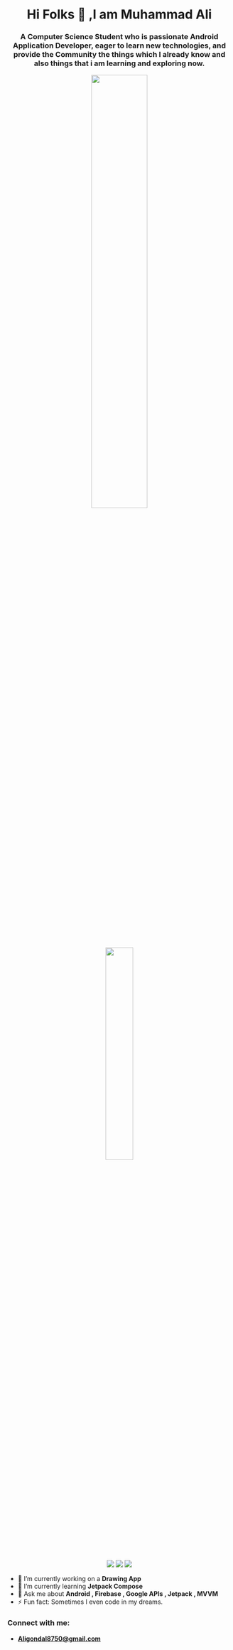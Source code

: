 <h1 align="center"> Hi Folks 👋 ,I am Muhammad Ali </h1>

<h3 align="center"> A Computer Science Student who is passionate Android Application Developer, eager to learn new technologies, and provide the Community the things which I already know and also things that i am learning and exploring now.</h3>


<p align="center" ><img  width="50%" src="https://github-readme-stats.vercel.app/api?username=Ali0092&show_icons=true" /> </p>

<p align="center"> <img  width="35%" src="https://github-readme-stats.vercel.app/api/top-langs/?username=Ali0092" /> </p>

<p align="center">
  
<img  src="https://img.shields.io/badge/Android%20Studio-3DDC84.svg?style=for-the-badge&logo=android-studio&logoColor=white" />

<img  src="https://img.shields.io/badge/kotlin-%230095D5.svg?style=for-the-badge&logo=kotlin&logoColor=white" />

<img src="https://img.shields.io/badge/c++-%2300599C.svg?style=for-the-badge&logo=c%2B%2B&logoColor=white" />
  
</p>

- 🔭 I’m currently working on a **Drawing App**
- 🌱 I’m currently learning **Jetpack Compose**
- 💬 Ask me about **Android , Firebase , Google APIs , Jetpack , MVVM**
- ⚡ Fun fact: Sometimes I even code in my dreams.

<h3 align="left">Connect with me:</h3>

- **Aligondal8750@gmail.com**
